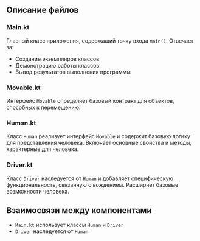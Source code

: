 
## Описание файлов

### Main.kt
Главный класс приложения, содержащий точку входа `main()`. Отвечает за:
- Создание экземпляров классов
- Демонстрацию работы классов
- Вывод результатов выполнения программы

### Movable.kt
Интерфейс `Movable` определяет базовый контракт для объектов, способных к перемещению.

### Human.kt
Класс `Human` реализует интерфейс `Movable` и содержит базовую логику для представления человека. Включает основные свойства и методы, характерные для человека.

### Driver.kt
Класс `Driver` наследуется от `Human` и добавляет специфическую функциональность, связанную с вождением. Расширяет базовые возможности человека.

## Взаимосвязи между компонентами

- `Main.kt` использует классы `Human` и `Driver`
- `Driver` наследуется от `Human`
